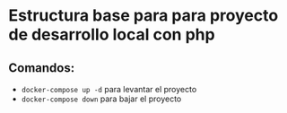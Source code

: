 # Estructura base para para proyecto de desarrollo local con php

## Comandos:
- `docker-compose up -d` para levantar el proyecto
- `docker-compose down` para bajar el proyecto


